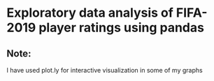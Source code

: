 # Exploratory data analysis of FIFA-2019 player ratings using pandas
## Note:

I have used plot.ly for interactive visualization in some of my graphs
